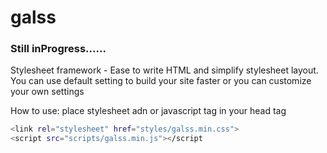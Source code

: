 galss
=====

### Still inProgress......

Stylesheet framework - Ease to write HTML and simplify stylesheet layout. You can use default setting to build your site faster or you can customize your own settings

How to use:
place stylesheet adn or javascript tag in your head tag
```sh
<link rel="stylesheet" href="styles/galss.min.css">
<script src="scripts/galss.min.js"></script
```
